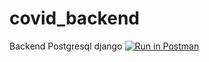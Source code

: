 # covid_backend
Backend Postgresql django
[![Run in Postman](https://run.pstmn.io/button.svg)](https://app.getpostman.com/run-collection/102c793bef9584e5f203?action=collection%2Fimport)
